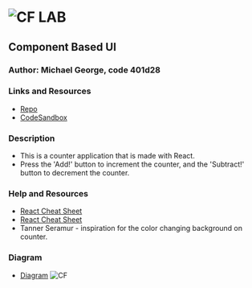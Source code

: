 ![CF](http://i.imgur.com/7v5ASc8.png) LAB
=================================================

## Component Based UI

### Author: Michael George, code 401d28

### Links and Resources
* [Repo](https://github.com/michaelageorge/Lab-21)
* [CodeSandbox](https://codesandbox.io/s/k02z304w63)

### Description
* This is a counter application that is made with React. 
* Press the 'Add!' button to increment the counter, and the 'Subtract!' button to decrement the counter.

### Help and Resources
* [React Cheat Sheet](https://devhints.io/react)
* [React Cheat Sheet](https://reactcheatsheet.com/)
* Tanner Seramur - inspiration for the color changing background on counter.

### Diagram
* [Diagram](./assets/#)
![CF](./assets/#) 


